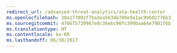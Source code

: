 ```yaml
---
redirect_url: /advanced-threat-analytics/ata-health-center
ms.openlocfilehash: 30a177092f7ba3ea5634b789e9a1ac99602776b3
ms.sourcegitcommit: 470675730967e0c36ebc90fc399baa64e7901f6b
ms.translationtype: HT
ms.contentlocale: ko-KR
ms.lasthandoff: 06/30/2017
---
```

